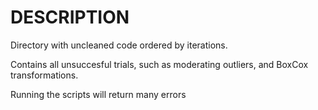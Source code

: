 # DESCRIPTION
Directory with uncleaned code ordered by iterations.

Contains all unsuccesful trials, such as moderating outliers, and BoxCox transformations. 

Running the scripts will return many errors
